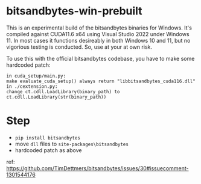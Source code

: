 # bitsandbytes-win-prebuilt

This is an experimental build of the bitsandbytes binaries for Windows. 
It's compiled against CUDA11.6 x64 using Visual Studio 2022 under Windows 11. 
In most cases it functions desireably in both Windows 10 and 11, but no vigorious testing is conducted. So, use at your at own risk.  

To use this with the official bitsandbytes codebase, you have to make some hardcoded patch:

```
in cuda_setup/main.py:
make evaluate_cuda_setup() always return "libbitsandbytes_cuda116.dll"
in ./cextension.py:
change ct.cdll.LoadLibrary(binary_path) to ct.cdll.LoadLibrary(str(binary_path))
```

# Step

* `pip install bitsandbytes`
* move `dll` files to `site-packages\bitsandbytes`
* hardcoded patch as above

ref: https://github.com/TimDettmers/bitsandbytes/issues/30#issuecomment-1301544176